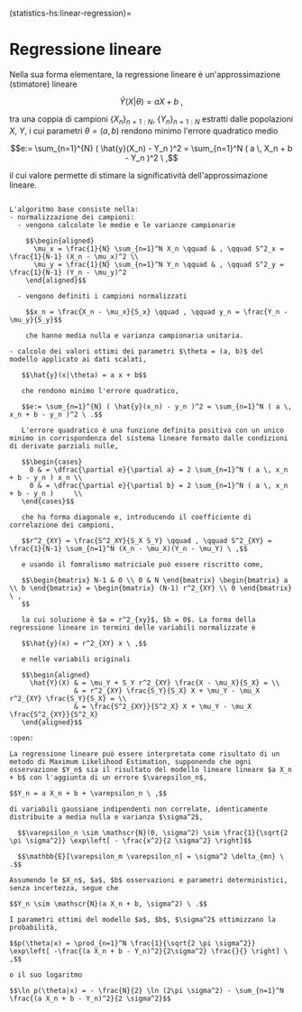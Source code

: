 (statistics-hs:linear-regression)=
# Regressione lineare

Nella sua forma elementare, la regressione lineare è un'approssimazione (stimatore) lineare

  $$\hat{Y}(X|\theta) = a X + b \ ,$$

tra una coppia di campioni $\{ X_n \}_{n=1:N}$, $\{ Y_n \}_{n=1:N}$ estratti dalle popolazioni $X$, $Y$, i cui parametri $\theta = (a,b)$ rendono minimo l'errore quadratico medio

$$e:= \sum_{n=1}^{N} ( \hat{y}(X_n) - Y_n )^2 = \sum_{n=1}^N ( a \, X_n + b - Y_n )^2 \ ,$$

il cui valore permette di stimare la significatività dell'approssimazione lineare.

```{dropdown} Algoritmo

L'algoritmo base consiste nella:
- normalizzazione dei campioni:
  - vengono calcolate le medie e le varianze campionarie

    $$\begin{aligned}
      \mu_x = \frac{1}{N} \sum_{n=1}^N X_n \qquad & , \qquad S^2_x = \frac{1}{N-1} (X_n - \mu_x)^2 \\
      \mu_y = \frac{1}{N} \sum_{n=1}^N Y_n \qquad & , \qquad S^2_y = \frac{1}{N-1} (Y_n - \mu_y)^2
    \end{aligned}$$

  - vengono definiti i campioni normalizzati
    
    $$x_n = \frac{X_n - \mu_x}{S_x} \qquad , \qquad y_n = \frac{Y_n - \mu_y}{S_y}$$

    che hanno media nulla e varianza campionaria unitaria.

- calcolo dei valori ottimi dei parametri $\theta = (a, b)$ del modello applicato ai dati scalati,

   $$\hat{y}(x|\theta) = a x + b$$

   che rendono minimo l'errore quadratico,

   $$e:= \sum_{n=1}^{N} ( \hat{y}(x_n) - y_n )^2 = \sum_{n=1}^N ( a \, x_n + b - y_n )^2 \ .$$

   L'errore quadratico è una funzione definita positiva con un unico minimo in corrispondenza del sistema lineare formato dalle condizioni di derivate parziali nulle,

   $$\begin{cases}
     0 & = \dfrac{\partial e}{\partial a} = 2 \sum_{n=1}^N ( a \, x_n + b - y_n ) x_n \\
     0 & = \dfrac{\partial e}{\partial b} = 2 \sum_{n=1}^N ( a \, x_n + b - y_n )     \\
   \end{cases}$$

   che ha forma diagonale e, introducendo il coefficiente di correlazione dei campioni,

   $$r^2_{XY} = \frac{S^2_XY}{S_X S_Y} \qquad , \qquad S^2_{XY} = \frac{1}{N-1} \sum_{n=1}^N (X_n - \mu_X)(Y_n - \mu_Y) \ ,$$

   e usando il fomralismo matriciale può essere riscritto come,

   $$\begin{bmatrix} N-1 & 0 \\ 0 & N \end{bmatrix} \begin{bmatrix} a \\ b \end{bmatrix} = \begin{bmatrix} (N-1) r^2_{XY} \\ 0 \end{bmatrix} \ ,
   $$

   la cui soluzione è $a = r^2_{xy}$, $b = 0$. La forma della regressione lineare in termini delle variabili normalizzate è

   $$\hat{y}(x) = r^2_{XY} x \ ,$$

   e nelle variabili originali

   $$\begin{aligned}
     \hat{Y}(X) & = \mu_Y + S_Y r^2_{XY} \frac{X - \mu_X}{S_X} = \\
                & = r^2_{XY} \frac{S_Y}{S_X} X + \mu_Y - \mu_X r^2_{XY} \frac{S_Y}{S_X} = \\
                & = \frac{S^2_{XY}}{S^2_X} X + \mu_Y - \mu_X \frac{S^2_{XY}}{S^2_X} 
   \end{aligned}$$

```

```{dropdown} Regressione lineare come MLE
:open:

La regressione lineare può essere interpretata come risultato di un metodo di Maximum Likelihood Estimation, supponendo che ogni osservazione $Y_n$ sia il risultato del modello lineare lineare $a X_n + b$ con l'aggiunta di un errore $\varepsilon_n$,

$$Y_n = a X_n + b + \varepsilon_n \ ,$$

di variabili gaussiane indipendenti non correlate, identicamente distribuite a media nulla e varianza $\sigma^2$,

  $$\varepsilon_n \sim \mathscr{N}(0, \sigma^2) \sim \frac{1}{\sqrt{2 \pi \sigma^2}} \exp\left[ - \frac{x^2}{2 \sigma^2} \right]$$

  $$\mathbb{E}[\varepsilon_m \varepsilon_n] = \sigma^2 \delta_{mn} \ .$$

Assumendo le $X_n$, $a$, $b$ osservazioni e parametri deterministici, senza incertezza, segue che

$$Y_n \sim \mathscr{N}(a X_n + b, \sigma^2) \ .$$

I parametri ottimi del modello $a$, $b$, $\sigma^2$ ottimizzano la probabilità,

$$p(\theta|x) = \prod_{n=1}^N \frac{1}{\sqrt{2 \pi \sigma^2}} \exp\left[ -\frac{(a X_n + b - Y_n)^2}{2\sigma^2} \frac{}{} \right] \ ,$$

o il suo logaritmo

$$\ln p(\theta|x) = - \frac{N}{2} \ln (2\pi \sigma^2) - \sum_{n=1}^N \frac{(a X_n + b - Y_n)^2}{2 \sigma^2}$$


```
